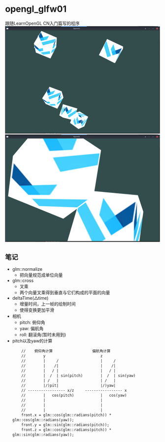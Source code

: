 # opengl_glfw01
  跟随LearnOpenGL CN入门篇写的程序
  ![opengl01.png](screenshots/opengl01.png)
  ![opengl02.png](screenshots/opengl02.png)
  
## 笔记
  * glm::normalize
    * 把向量规范成单位向量
  * glm::cross
    * 叉乘
    * 两个向量叉乘得到垂直与它们构成的平面的向量
  * deltaTime(△time)
    * 增量时间，上一帧的绘制时间
    * 使得变换更加平滑
  * 相机
    * pitch: 俯仰角
    * yaw: 偏航角
    * roll: 翻滚角(暂时未用到)
  * pitch以及yaw的计算
    ```
        //    俯仰角计算                  偏航角计算
        //        y                         z
        //        |     /                   |     /
        //        |    /|                   |    /|
        //        |   / |                   |   / |
        //        |  /  | sin(pitch)        |  /  | sin(yaw)
        //        | /   |                   | /   |
        //        |/)pit|                   |/)yaw|
        // ----------------- x/z     ----------------- x
        //        |   cos(pitch)            |   cos(yaw)
        //        |                         |
        //        |                         |
        //        |                         |
        front.x = glm::cos(glm::radians(pitch)) * glm::cos(glm::radians(yaw));
        front.y = glm::sin(glm::radians(pitch));
        front.z = glm::cos(glm::radians(pitch)) * glm::sin(glm::radians(yaw));
    ```